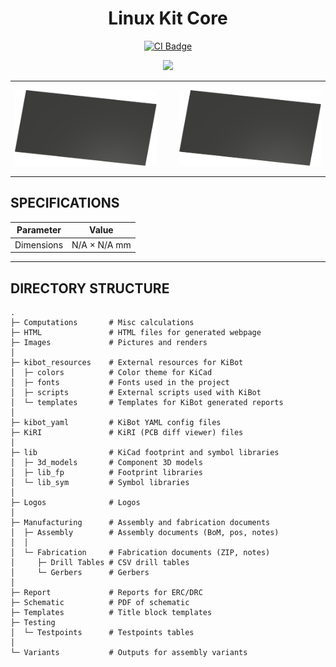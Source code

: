 <h1 align="center">Linux Kit Core</h1>

<p align="center" width="100%">
  <a href="/actions/workflows/ci.yaml">
    <img alt="CI Badge" src="/actions/workflows/ci.yaml/badge.svg?branch=">
  </a>
</p>

<p align="center" width="100%">
    <img src="Images/dummy_image.png">
</p>

***

<p align="center">
  <img alt="3D Top Angled" src="Images/Linux-Kit-Core-Hardware-angled_top.png" width="45%">
&nbsp; &nbsp; &nbsp; &nbsp;
  <img alt="3D Bottom Angled" src="Images/Linux-Kit-Core-Hardware-angled_bottom.png" width="45%">
</p>

***

## SPECIFICATIONS

| Parameter | Value | 
| --- | --- |
| Dimensions | N/A × N/A mm |

***

## DIRECTORY STRUCTURE

    .
    ├─ Computations       # Misc calculations
    ├─ HTML               # HTML files for generated webpage
    ├─ Images             # Pictures and renders
    │
    ├─ kibot_resources    # External resources for KiBot
    │  ├─ colors          # Color theme for KiCad
    │  ├─ fonts           # Fonts used in the project
    │  ├─ scripts         # External scripts used with KiBot
    │  └─ templates       # Templates for KiBot generated reports
    │
    ├─ kibot_yaml         # KiBot YAML config files
    ├─ KiRI               # KiRI (PCB diff viewer) files
    │
    ├─ lib                # KiCad footprint and symbol libraries
    │  ├─ 3d_models       # Component 3D models
    │  ├─ lib_fp          # Footprint libraries
    │  └─ lib_sym         # Symbol libraries
    │
    ├─ Logos              # Logos
    │
    ├─ Manufacturing      # Assembly and fabrication documents
    │  ├─ Assembly        # Assembly documents (BoM, pos, notes)
    │  │
    │  └─ Fabrication     # Fabrication documents (ZIP, notes)
    │     ├─ Drill Tables # CSV drill tables
    │     └─ Gerbers      # Gerbers
    │
    ├─ Report             # Reports for ERC/DRC
    ├─ Schematic          # PDF of schematic
    ├─ Templates          # Title block templates
    ├─ Testing
    │  └─ Testpoints      # Testpoints tables      
    │
    └─ Variants           # Outputs for assembly variants
